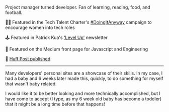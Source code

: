 Project manager turned developer. Fan of learning, reading, food, and football.

👩‍💻 Featured in the Tech Talent Charter's [#DoingItAnyway](https://www.techtalentcharter.co.uk/doing-it-anyway) campaign to encourage women into tech roles

🕹 Featured in Patrick Kua's ['Level Up'](https://levelup.patkua.com/issues/level-up-issue-62-284772) newsletter

📝 Featured on the Medium front page for Javascript and Engineering

🎉 [Huff Post published](https://www.huffingtonpost.co.uk/entry/why-im-not-losing-weight-for-my-wedding-even-though_uk_5a85a85ae4b00e7aba2d297a)

-------------------

Many developers' personal sites are a showcase of their skills. In my case, I had a baby and 6 weeks later made this, quickly, to do something for myself that wasn't baby related.

I would like it to be better looking and more technically accomplished, but I have come to accept (I type, as my 6 week old baby has become a toddler) that it might be a long time before that happens!